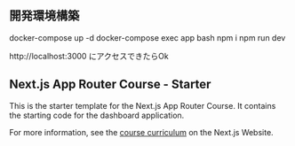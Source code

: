 ## 開発環境構築
docker-compose up -d
docker-compose exec app bash
 npm i
 npm run dev

http://localhost:3000 にアクセスできたらOk

## Next.js App Router Course - Starter

This is the starter template for the Next.js App Router Course. It contains the starting code for the dashboard application.

For more information, see the [course curriculum](https://nextjs.org/learn) on the Next.js Website.

